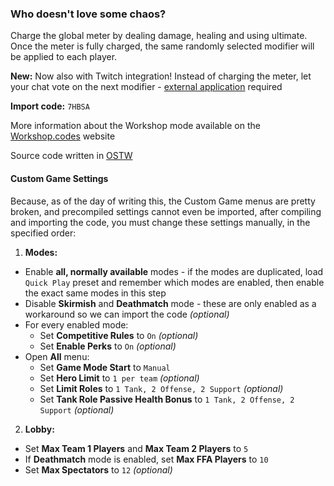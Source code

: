 ### Who doesn't love some chaos?

Charge the global meter by dealing damage, healing and using ultimate.
Once the meter is fully charged, the same randomly selected modifier will be applied to each player.

**New:** Now also with Twitch integration! Instead of charging the meter, let your chat vote on the next modifier - [external application](https://github.com/PatrickSzela/overwatch-workshop-integrations) required

**Import code:** `7HBSA`

More information about the Workshop mode available on the [Workshop.codes](https://workshop.codes/mystery-modifiers/) website

Source code written in [OSTW](https://github.com/ItsDeltin/Overwatch-Script-To-Workshop)

#### Custom Game Settings

Because, as of the day of writing this, the Custom Game menus are pretty broken, and precompiled settings cannot even be imported, after compiling and importing the code, you must change these settings manually, in the specified order:

1. **Modes:**

- Enable **all, normally available** modes - if the modes are duplicated, load `Quick Play` preset and remember which modes are enabled, then enable the exact same modes in this step
- Disable **Skirmish** and **Deathmatch** mode - these are only enabled as a workaround so we can import the code _(optional)_
- For every enabled mode:
  - Set **Competitive Rules** to `On` _(optional)_
  - Set **Enable Perks** to `On` _(optional)_
- Open **All** menu:
  - Set **Game Mode Start** to `Manual`
  - Set **Hero Limit** to `1 per team` _(optional)_
  - Set **Limit Roles** to `1 Tank, 2 Offense, 2 Support` _(optional)_
  - Set **Tank Role Passive Health Bonus** to `1 Tank, 2 Offense, 2 Support` _(optional)_

2. **Lobby:**

- Set **Max Team 1 Players** and **Max Team 2 Players** to `5`
- If **Deathmatch** mode is enabled, set **Max FFA Players** to `10`
- Set **Max Spectators** to `12` _(optional)_
